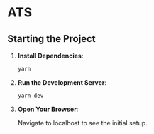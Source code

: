 # ATS

## Starting the Project

1. **Install Dependencies**:

   ```bash
   yarn
   ```

2. **Run the Development Server**:

   ```bash
   yarn dev
   ```

3. **Open Your Browser**:

   Navigate to localhost to see the initial setup.
